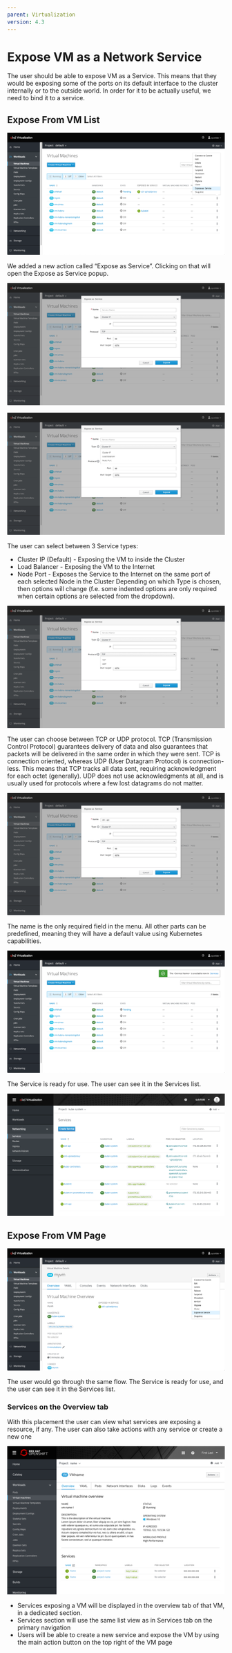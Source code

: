 ```yaml
---
parent: Virtualization
version: 4.3
---
```


# Expose VM as a Network Service

The user should be able to expose VM as a Service. This means that they would be exposing some of the ports on its default interface to the cluster internally or to the outside world.
In order for it to be actually useful, we need to bind it to a service.

## Expose From VM List

![Expose From VM List](img/Expose_01.png)

We added a new action called “Expose as Service”. Clicking on that will open the Expose as Service popup.

![Pop up](img/Expose_02.png)

![Pop up open types](img/Expose_03.png)

The user can select between 3 Service types:
-  Cluster IP (Default) - Exposing the VM to inside the Cluster 
-  Load Balancer - Exposing the VM to the Internet 
-  Node Port - Exposes the Service to the Internet on the same port of each selected Node in the Cluster
Depending on which Type is chosen, then options will change (f.e. some indented options are only required when certain options are selected from the dropdown).

![3 Network types](img/Expose_04a.png)

The user can choose between TCP or UDP protocol. 
TCP (Transmission Control Protocol) guarantees delivery of data and also guarantees that packets will be delivered in the same order in which they were sent.
TCP is connection oriented, whereas UDP (User Datagram Protocol) is connection-less. This means that TCP tracks all data sent, requiring acknowledgment for each octet (generally). 
UDP does not use acknowledgments at all, and is usually used for protocols where a few lost datagrams do not matter.

![choosing protocols](img/Expose_04_b.png)

The name is the only required field in the menu. All other parts can be predefined, meaning they will have a default value using Kubernetes capabilities.

![The Service is now created](img/Expose_05a.png)

The Service is ready for use. The user can see it in the Services list.

![The Service is added to the list](img/Expose_05b.png)

## Expose From VM Page 

![Expose from the VM page](img/Expose_06.png)

The user would go through the same flow.
The Service is ready for use, and the user can see it in the Services list.

### Services on the Overview tab
With this placement the user can view what services are exposing a resource, if any. The user can also take actions with any service or create a new one

![Services on the Overview tab](img/Expose_010Services.png)


- Services exposing a VM will be displayed in the overview tab of that VM, in a dedicated section.
- Services section will use the same list view as in Services tab on the primary navigation
- Users will be able to create a new service and expose the VM by using the main action button on the top right of the VM page
